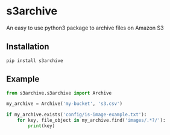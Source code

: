 # s3archive
An easy to use python3 package to archive files on Amazon S3

## Installation

```
pip install s3archive
```

## Example

```python
from s3archive.s3archive import Archive

my_archive = Archive('my-bucket', 's3.csv')

if my_archive.exists('config/is-image-example.txt'):
    for key, file_object in my_archive.find('images/.*?/'):
        print(key)
```
